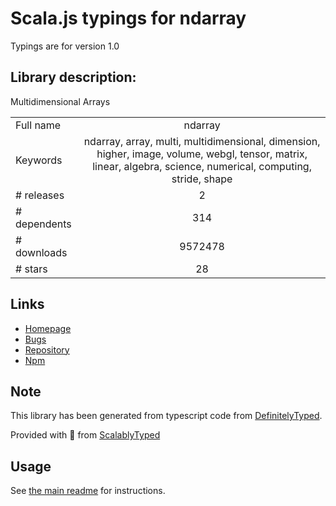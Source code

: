 
# Scala.js typings for ndarray

Typings are for version 1.0

## Library description:
Multidimensional Arrays

|                    |                 |
| ------------------ | :-------------: |
| Full name          | ndarray |
| Keywords           | ndarray, array, multi, multidimensional, dimension, higher, image, volume, webgl, tensor, matrix, linear, algebra, science, numerical, computing, stride, shape |
| # releases         | 2 |
| # dependents       | 314 |
| # downloads        | 9572478 |
| # stars            | 28 |

## Links
- [Homepage](https://github.com/mikolalysenko/ndarray#readme)
- [Bugs](https://github.com/mikolalysenko/ndarray/issues)
- [Repository](https://github.com/mikolalysenko/ndarray)
- [Npm](https://www.npmjs.com/package/ndarray)
    


## Note
This library has been generated from typescript code from [DefinitelyTyped](https://definitelytyped.org).

Provided with :purple_heart: from [ScalablyTyped](https://github.com/oyvindberg/ScalablyTyped)

## Usage
See [the main readme](../../readme.md) for instructions.


